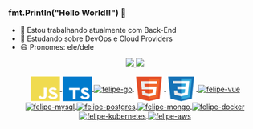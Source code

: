 ### fmt.Println("Hello World!!") 👋

- 🔭 Estou trabalhando atualmente com Back-End
- 🌱 Estudando sobre DevOps e Cloud Providers
- 😄 Pronomes: ele/dele

<div align="center">
  <a href="https://github.com/amaralfelipe1522">
  <img height="180em" src="https://github-readme-stats.vercel.app/api?username=amaralfelipe1522&show_icons=true&theme=dracula&include_all_commits=true&count_private=true"/>
  <img height="180em" src="https://github-readme-stats.vercel.app/api/top-langs/?username=amaralfelipe1522&layout=compact&langs_count=7&theme=dracula"/>
</div>

<div align="center">
<div style="display: inline_block"><br>
  <img align="center" alt="felipe-js" height="50" width="60" src="https://raw.githubusercontent.com/devicons/devicon/master/icons/javascript/javascript-plain.svg">
  <img align="center" alt="felipe-ts" height="50" width="60" src="https://raw.githubusercontent.com/devicons/devicon/master/icons/typescript/typescript-plain.svg">
  <img align="center" alt="felipe-go" height="50" width="60" src="https://cdn.jsdelivr.net/gh/devicons/devicon/icons/go/go-original.svg">
  <img align="center" alt="felipe-html" height="50" width="60" src="https://raw.githubusercontent.com/devicons/devicon/master/icons/html5/html5-original.svg">
  <img align="center" alt="felipe-css" height="50" width="60" src="https://raw.githubusercontent.com/devicons/devicon/master/icons/css3/css3-original.svg">
  <img align="center" alt="felipe-vue" height="50" width="60" src="https://cdn.jsdelivr.net/gh/devicons/devicon/icons/vuejs/vuejs-original.svg">
  <img align="center" alt="felipe-mysql" height="50" width="60" src="https://cdn.jsdelivr.net/gh/devicons/devicon/icons/mysql/mysql-original-wordmark.svg">
  <img align="center" alt="felipe-postgres" height="50" width="60" src="https://cdn.jsdelivr.net/gh/devicons/devicon/icons/postgresql/postgresql-plain-wordmark.svg">
  <img align="center" alt="felipe-mongo" height="50" width="60" src="https://cdn.jsdelivr.net/gh/devicons/devicon/icons/mongodb/mongodb-plain-wordmark.svg">
  <img align="center" alt="felipe-docker" height="50" width="60" src="https://cdn.jsdelivr.net/gh/devicons/devicon/icons/docker/docker-plain-wordmark.svg">
  <img align="center" alt="felipe-kubernetes" height="50" width="60" src="https://cdn.jsdelivr.net/gh/devicons/devicon/icons/kubernetes/kubernetes-plain-wordmark.svg">
  <img align="center" alt="felipe-aws" height="50" width="60" src="https://cdn.jsdelivr.net/gh/devicons/devicon/icons/amazonwebservices/amazonwebservices-plain-wordmark.svg">
</div>
</div>
